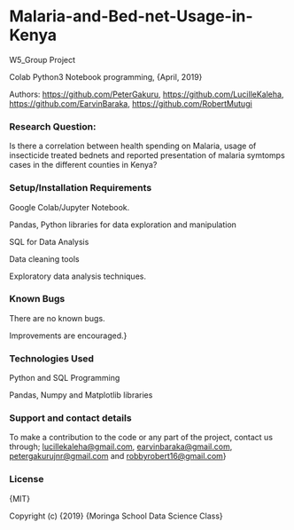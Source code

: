 # Malaria-and-Bed-net-Usage-in-Kenya

W5_Group Project

Colab Python3 Notebook programming, {April, 2019}

Authors: https://github.com/PeterGakuru, https://github.com/LucilleKaleha, https://github.com/EarvinBaraka, https://github.com/RobertMutugi

### Research Question:
Is there a correlation between health spending on Malaria, usage of insecticide treated bednets and reported presentation of malaria symtomps cases in the different counties in Kenya?

### Setup/Installation Requirements
Google Colab/Jupyter Notebook.

Pandas, Python libraries for data exploration and manipulation

SQL for Data Analysis

Data cleaning tools

Exploratory data analysis techniques.

### Known Bugs
There are no known bugs.

Improvements are encouraged.}

### Technologies Used
Python and SQL Programming

Pandas, Numpy and Matplotlib libraries

### Support and contact details
To make a contribution to the code or any part of the project, contact us through; lucillekaleha@gmail.com, earvinbaraka@gmail.com, petergakurujnr@gmail.com and robbyrobert16@gmail.com}

### License
{MIT}

Copyright (c) {2019} {Moringa School Data Science Class}
